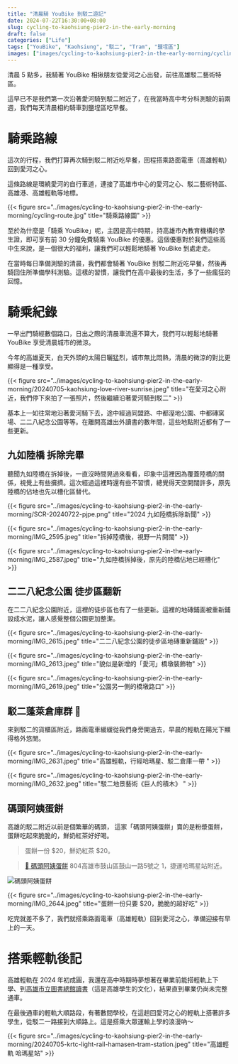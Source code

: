 ```yaml
---
title: "清晨騎 YouBike 到駁二遊記"
date: 2024-07-22T16:30:00+08:00
slug: cycling-to-kaohsiung-pier2-in-the-early-morning
draft: false
categories: ["Life"]
tags: ["YouBike", "Kaohsiung", "駁二", "Tram", "鹽埕區"]
images: ["images/cycling-to-kaohsiung-pier2-in-the-early-morning/cycling-route.jpg"] 
---
```


清晨 5 點多，我騎著 YouBike 相揪朋友從愛河之心出發，前往高雄駁二藝術特區。

這早已不是我們第一次沿著愛河騎到駁二附近了，在我當時高中考分科測驗的前兩週，我們每天清晨相約騎車到鹽埕區吃早餐。

<!--more-->

# 騎乘路線

這次的行程，我們打算再次騎到駁二附近吃早餐，回程搭乘路面電車（高雄輕軌）回到愛河之心。

這條路線是環繞愛河的自行車道，連接了高雄市中心的愛河之心、駁二藝術特區、高雄港、高雄輕軌等地標。

{{< figure src="../images/cycling-to-kaohsiung-pier2-in-the-early-morning/cycling-route.jpg" title="騎乘路線圖" >}}

至於為什麼是「騎乘 YouBike」呢，主因是高中時期，持高雄市內教育機構的學生證，即可享有前 30 分鐘免費騎乘 YouBike 的優惠。這個優惠對於我們這些高中生來說，是一個很大的福利，讓我們可以輕鬆地騎著 YouBike 到處走走。

在當時每日準備測驗的清晨，我們都會騎著 YouBike 到駁二附近吃早餐，然後再騎回住所準備學科測驗。這樣的習慣，讓我們在高中最後的生活，多了一些瘋狂的回憶。

# 騎乘紀錄

一早出門騎經數個路口，日出之際的清晨車流還不算大，我們可以輕鬆地騎著 YouBike 享受清晨城市的微涼。

今年的高雄夏天，白天外頭的太陽日曬猛烈，城市無比悶熱，清晨的微涼的對比更顯得是一種享受。

{{< figure src="../images/cycling-to-kaohsiung-pier2-in-the-early-morning/20240705-kaohsiung-love-river-sunrise.jpeg" title="在愛河之心附近，我們停下來拍了一張照片，然後繼續沿著愛河騎到駁二" >}}

基本上一如往常地沿著愛河騎下去，途中經過同盟路、中都溼地公園、中都磚窯場、二二八紀念公園等等。在離開高雄出外讀書的數年間，這些地點附近都有了一些更新。

## 九如陸橋 拆除完畢

聽聞九如陸橋在拆掉後，一直沒時間晃過來看看，印象中這裡因為覆蓋陸橋的關係，視覺上有些擁擠。這次經過這裡時還有些不習慣，總覺得天空開闊許多，原先陸橋的佔地也先以槽化區替代。

{{< figure src="../images/cycling-to-kaohsiung-pier2-in-the-early-morning/SCR-20240722-pjpe.png" title="2024 九如陸橋拆除新聞" >}}

{{< figure src="../images/cycling-to-kaohsiung-pier2-in-the-early-morning/IMG_2595.jpeg" title="拆掉陸橋後，視野一片開闊" >}}

{{< figure src="../images/cycling-to-kaohsiung-pier2-in-the-early-morning/IMG_2587.jpeg" title="九如陸橋拆掉後，原先的陸橋佔地已經槽化" >}}

## 二二八紀念公園 徒步區翻新

在二二八紀念公園附近，這裡的徒步區也有了一些更新。這裡的地磚鋪面被重新鋪設成水泥，讓人感覺整個公園更加整潔。

{{< figure src="../images/cycling-to-kaohsiung-pier2-in-the-early-morning/IMG_2615.jpeg" title="二二八紀念公園的徒步區地磚重新鋪設" >}}

{{< figure src="../images/cycling-to-kaohsiung-pier2-in-the-early-morning/IMG_2613.jpeg" title="貌似是新增的「愛河」橋墩裝飾物" >}}

{{< figure src="../images/cycling-to-kaohsiung-pier2-in-the-early-morning/IMG_2619.jpeg" title="公園另一側的橋墩路口" >}}

## 駁二蓬萊倉庫群 🚃

來到駁二的貨櫃區附近，路面電車緩緩從我們身旁開過去，早晨的輕軌在陽光下顯得格外悠閒。

{{< figure src="../images/cycling-to-kaohsiung-pier2-in-the-early-morning/IMG_2631.jpeg" title="高雄輕軌，行經哈瑪星、駁二倉庫一帶 " >}}

{{< figure src="../images/cycling-to-kaohsiung-pier2-in-the-early-morning/IMG_2632.jpeg" title="駁二地景藝術《巨人的積木》 " >}}

<!-- youtube video -->

## 碼頭阿姨蛋餅

高雄的駁二附近以前是個繁華的碼頭，
這家「碼頭阿姨蛋餅」賣的是粉漿蛋餅，蛋餅吃起來脆脆的，鮮奶紅茶好好喝。

> 蛋餅一份 $20，鮮奶紅茶 $20。

> [📍 碼頭阿姨蛋餅](https://maps.app.goo.gl/74UtWNbpTVsawFLT7) 804高雄市鼓山區鼓山一路5號之 1，捷運哈瑪星站附近。

![碼頭阿姨蛋餅](../images/cycling-to-kaohsiung-pier2-in-the-early-morning/IMG_2643.jpeg)

{{< figure src="../images/cycling-to-kaohsiung-pier2-in-the-early-morning/IMG_2644.jpeg" title="蛋餅一份只要 $20，脆脆的超好吃" >}}

吃完就差不多了，我們就搭乘路面電車（高雄輕軌）回到愛河之心，準備迎接有早上的一天。

# 搭乘輕軌後記

高雄輕軌在 2024 年初成圓，我還在高中時期時夢想著在畢業前能搭輕軌上下學、到[高雄市立圖書總館讀書](https://maps.app.goo.gl/QsYv3Z25mA33FHqp6)（這是高雄學生的文化），結果直到畢業仍尚未完整通車。

在最後通車的輕軌大順路段，有著數間學校，在這趟回愛河之心的輕軌上搭著許多學生，從駁二一路接到大順路上。這是搭乘大眾運輸上學的浪漫吶～

{{< figure src="../images/cycling-to-kaohsiung-pier2-in-the-early-morning/20240705-krtc-light-rail-hamasen-tram-station.jpeg" title="高雄輕軌 哈瑪星站" >}}
